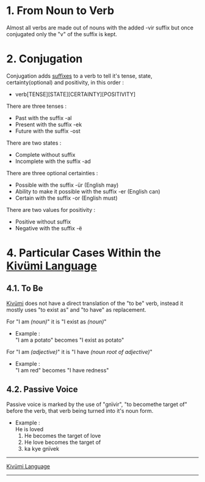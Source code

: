 
# 1. From Noun to Verb

Almost all verbs are made out of nouns with the added -vir suffix but once conjugated only the "v" of the suffix is kept.

# 2. Conjugation

Conjugation adds [suffixes](Suffixes.md) to a verb to tell it's tense, state, certainty(optional) and positivity, in this order :  
- verb\[TENSE]\[STATE]\[CERTAINTY]\[POSITIVITY]

There are three tenses :  
- Past with the suffix -al  
- Present with the suffix -ek  
- Future with the suffix -ost  

There are two states :  
- Complete without suffix  
- Incomplete with the suffix -ad  

There are three optional certainties :  
- Possible with the suffix -ür (English may)  
- Ability to make it possible with the suffix -er (English can)  
- Certain with the suffix -or (English must)  

There are two values for positivity :  
- Positive without suffix  
- Negative with the suffix -ë  

# 4. Particular Cases Within the [Kivümi Language](README.md)

## 4.1. To Be

[Kivümi](README.md) does not have a direct translation of the "to be" verb, instead it mostly uses "to exist as" and "to have" as replacement.

For "I am *(noun)*" it is "I exist as *(noun)*"  
- Example :  
    "I am a potato" becomes "I exist as potato"  

For "I am *(adjective)*" it is "I have *(noun root of adjective)*"  
- Example :  
    "I am red" becomes "I have redness"  

## 4.2. Passive Voice

Passive voice is marked by the use of "gnïvir", "to becomethe target of" before the verb, that verb being turned into it's noun form.  
- Example :  
He is loved  
    1. He becomes the target of love  
    2. He love becomes the target of  
    3. ka kye gnïvek  

---

[Kivümi Language](README.md)

---